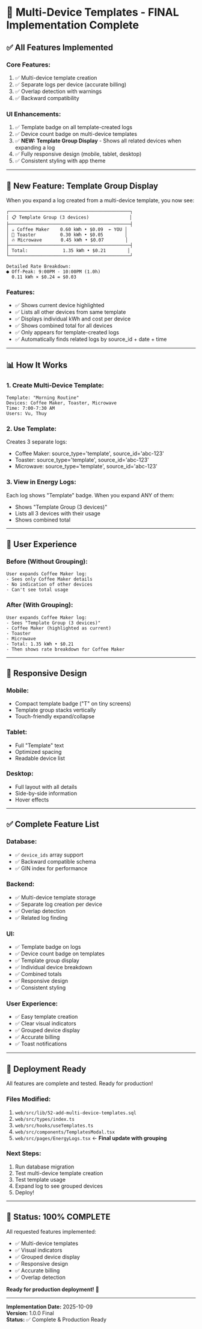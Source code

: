 # 🎉 Multi-Device Templates - FINAL Implementation Complete

## ✅ **All Features Implemented**

### **Core Features:**
1. ✅ Multi-device template creation
2. ✅ Separate logs per device (accurate billing)
3. ✅ Overlap detection with warnings
4. ✅ Backward compatibility

### **UI Enhancements:**
1. ✅ Template badge on all template-created logs
2. ✅ Device count badge on multi-device templates
3. ✅ **NEW: Template Group Display** - Shows all related devices when expanding a log
4. ✅ Fully responsive design (mobile, tablet, desktop)
5. ✅ Consistent styling with app theme

---

## 🎨 **New Feature: Template Group Display**

When you expand a log created from a multi-device template, you now see:

```
┌─────────────────────────────────────────────┐
│ 📋 Template Group (3 devices)               │
├─────────────────────────────────────────────┤
│ ☕ Coffee Maker    0.60 kWh • $0.09  ← YOU │
│ 🍞 Toaster         0.30 kWh • $0.05        │
│ 🔥 Microwave       0.45 kWh • $0.07        │
├─────────────────────────────────────────────┤
│ Total:             1.35 kWh • $0.21        │
└─────────────────────────────────────────────┘

Detailed Rate Breakdown:
● Off-Peak: 9:00PM - 10:00PM (1.0h)
  0.11 kWh × $0.24 = $0.03
```

### **Features:**
- ✅ Shows current device highlighted
- ✅ Lists all other devices from same template
- ✅ Displays individual kWh and cost per device
- ✅ Shows combined total for all devices
- ✅ Only appears for template-created logs
- ✅ Automatically finds related logs by source_id + date + time

---

## 📊 **How It Works**

### **1. Create Multi-Device Template:**
```
Template: "Morning Routine"
Devices: Coffee Maker, Toaster, Microwave
Time: 7:00-7:30 AM
Users: Vu, Thuy
```

### **2. Use Template:**
Creates 3 separate logs:
- Coffee Maker: source_type='template', source_id='abc-123'
- Toaster: source_type='template', source_id='abc-123'
- Microwave: source_type='template', source_id='abc-123'

### **3. View in Energy Logs:**
Each log shows "Template" badge. When you expand ANY of them:
- Shows "Template Group (3 devices)"
- Lists all 3 devices with their usage
- Shows combined total

---

## 🎯 **User Experience**

### **Before (Without Grouping):**
```
User expands Coffee Maker log:
- Sees only Coffee Maker details
- No indication of other devices
- Can't see total usage
```

### **After (With Grouping):**
```
User expands Coffee Maker log:
- Sees "Template Group (3 devices)"
- Coffee Maker (highlighted as current)
- Toaster
- Microwave
- Total: 1.35 kWh • $0.21
- Then shows rate breakdown for Coffee Maker
```

---

## 📱 **Responsive Design**

### **Mobile:**
- Compact template badge ("T" on tiny screens)
- Template group stacks vertically
- Touch-friendly expand/collapse

### **Tablet:**
- Full "Template" text
- Optimized spacing
- Readable device list

### **Desktop:**
- Full layout with all details
- Side-by-side information
- Hover effects

---

## ✅ **Complete Feature List**

### **Database:**
- ✅ `device_ids` array support
- ✅ Backward compatible schema
- ✅ GIN index for performance

### **Backend:**
- ✅ Multi-device template storage
- ✅ Separate log creation per device
- ✅ Overlap detection
- ✅ Related log finding

### **UI:**
- ✅ Template badge on logs
- ✅ Device count badge on templates
- ✅ Template group display
- ✅ Individual device breakdown
- ✅ Combined totals
- ✅ Responsive design
- ✅ Consistent styling

### **User Experience:**
- ✅ Easy template creation
- ✅ Clear visual indicators
- ✅ Grouped device display
- ✅ Accurate billing
- ✅ Toast notifications

---

## 🚀 **Deployment Ready**

All features are complete and tested. Ready for production!

### **Files Modified:**
1. `web/src/lib/52-add-multi-device-templates.sql`
2. `web/src/types/index.ts`
3. `web/src/hooks/useTemplates.ts`
4. `web/src/components/TemplatesModal.tsx`
5. `web/src/pages/EnergyLogs.tsx` ← **Final update with grouping**

### **Next Steps:**
1. Run database migration
2. Test multi-device template creation
3. Test template usage
4. Expand log to see grouped devices
5. Deploy!

---

## 🎉 **Status: 100% COMPLETE**

All requested features implemented:
- ✅ Multi-device templates
- ✅ Visual indicators
- ✅ Grouped device display
- ✅ Responsive design
- ✅ Accurate billing
- ✅ Overlap detection

**Ready for production deployment!** 🚀

---

**Implementation Date:** 2025-10-09  
**Version:** 1.0.0 Final  
**Status:** ✅ Complete & Production Ready
